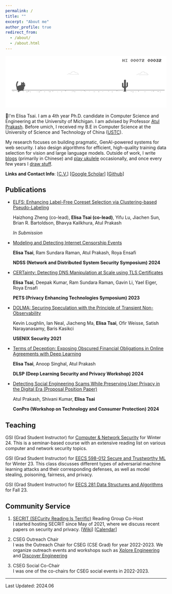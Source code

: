 ```yaml
---
permalink: /
title: ""
excerpt: "About me"
author_profile: true
redirect_from: 
  - /about/
  - /about.html
---
```


[![cat-rex](https://github.com/eltsai/eltsai/raw/master/assets/cat-rex.gif)](http://home.ustc.edu.cn/~elisa/)



🌱I'm Elisa Tsai. I am a 4th year Ph.D. candidate in Computer Science and Engineering at the University of Michigan. I am advised by Professor [Atul Prakash](https://web.eecs.umich.edu/~aprakash/). Before umich, I received my B.E in Computer Science at the University of Science and Technology of China ([USTC](https://en.ustc.edu.cn/)). 

My research focuses on building pragmatic, GenAI-powered systems for web security. I also design algorithms for efficient, high-quality training data selection for vision and large language models. Outside of work, I write [blogs](https://etsai.site/) (primarily in Chinese) and [play ukulele](https://soundcloud.com/elisastayshere) occasionally, and once every few years I [draw stuff](https://etsai.site/tags/comics/).

**Links and Contact Info**: [[C.V.](https://github.com/eltsai/eltsai/raw/master/assets/Elisa_CV_2024_06.pdf)] [[Google Scholar](https://scholar.google.com/citations?user=3NA-OTQAAAAJ&hl=en&oi=sra)] [[Github](https://github.com/eltsai)] 

Publications
------
- [ELFS: Enhancing Label-Free Coreset Selection via Clustering-based Pseudo-Labeling](https://arxiv.org/abs/2406.04273)  
    
    Haizhong Zheng (co-lead), **Elisa Tsai (co-lead)**, Yifu Lu, Jiachen Sun, Brian R. Bartoldson, Bhavya Kailkhura, Atul Prakash
    
    *In Submission*

- [Modeling and Detecting Internet Censorship Events](https://www.ndss-symposium.org/ndss-paper/modeling-and-detecting-internet-censorship-events/)
    
    **Elisa Tsai**, Ram Sundara Raman, Atul Prakash, Roya Ensafi
    
    **NDSS (Network and Distributed System Security Symposium) 2024**

- [CERTainty: Detecting DNS Manipulation at Scale using TLS Certificates](https://petsymposium.org/popets/2023/popets-2023-0073.php)
    
    **Elisa Tsai**, Deepak Kumar, Ram Sundara Raman, Gavin Li, Yael Eiger, Roya Ensafi
    
    **PETS (Privacy Enhancing Technologies Symposium) 2023**

- [DOLMA: Securing Speculation with the Principle of Transient Non-Observability](https://www.usenix.org/conference/usenixsecurity21/presentation/loughlin)
    
    Kevin Loughlin, Ian Neal, Jiacheng Ma, **Elisa Tsai**, Ofir Weisse, Satish Narayanasamy, Baris Kasikci
    
    **USENIX Security 2021**

- [Terms of Deception: Exposing Obscured Financial Obligations in Online Agreements with Deep Learning](https://dlsp2024.ieee-security.org/papers/dls2024-final23.pdf)
    
    **Elisa Tsai**, Anoop Singhal, Atul Prakash
    
    **DLSP (Deep Learning Security and Privacy Workshop) 2024**

- [Detecting Social Engineering Scams While Preserving User Privacy in the Digital Era (Proposal Position Paper)](https://conpro24.ieee-security.org/papers/prakash-conpro24.pdf)
    
    Atul Prakash, Shivani Kumar, **Elisa Tsai**
    
    **ConPro (Workshop on Technology and Consumer Protection) 2024**


Teaching
------
GSI (Grad Student Instructor) for [Computer & Network Security](https://docs.google.com/document/d/1DConE68c6UNvePET4EZDsiKxXr8XnWkrZORmxWbESTc/edit) for Winter 24. This is a seminar-based course with an extensive reading list on various computer and network security topics.

GSI (Grad Student Instructor) for [EECS 598-012 Secure and Trustworthy ML](http://www-personal.umich.edu/~rtfeng/wn23_eecs598_012.html) for Winter 23. This class discusses different types of adversarial machine learning attacks and their corresponding defenses, as well as model stealing, poisoning, fairness, and privacy.

GSI (Grad Student Instructor) for [EECS 281 Data Structures and Algorithms](https://eecs281staff.github.io/eecs281.org) for Fall 23.

Community Service
-------
1. [SECRIT (SECurity Reading Is Terrific)](https://wiki.eecs.umich.edu/secrit/index.php/Main_Page#Papers_We.27ve_Read) Reading Group Co-Host\
I started hosting SECRIT since May of 2021, where we discuss recent papers on security and privacy. [[Wiki](https://wiki.eecs.umich.edu/secrit/index.php/Main_Page)] [[Calendar](https://calendar.google.com/calendar/u/0?cid=Y19haXM3N29xY2Iwb3I4Mms5MHJmcWsxZ2tvNEBncm91cC5jYWxlbmRhci5nb29nbGUuY29t)]

1. CSEG Outreach Chair\
I was the Outreach Chair for CSEG (CSE Grad) for year 2022-2023. We organize outreach events and workshops such as [Xplore Engineering](https://campsforkids.engin.umich.edu/xplore/) and [Discover Engineering](https://campsforkids.engin.umich.edu/discover/)

1. CSEG Social Co-Chair\
I was one of the co-chairs for CSEG social events in 2022-2023.

-------
Last Updated: 2024.06

